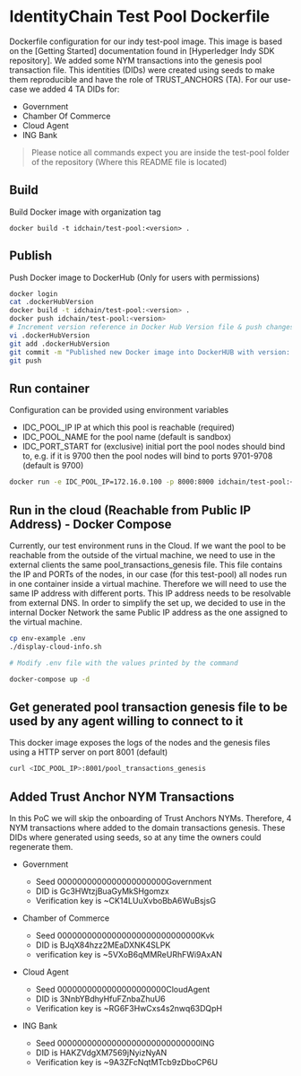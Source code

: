 # IdentityChain Test Pool Dockerfile

Dockerfile configuration for our indy test-pool image. This image is based on the [Getting Started] documentation found in 
[Hyperledger Indy SDK repository]. We added some NYM transactions into the genesis pool transaction file. This identities (DIDs)
were created using seeds to make them reproducible and have the role of TRUST_ANCHORS (TA). For our use-case we added 4 TA DIDs for:

* Government
* Chamber Of Commerce
* Cloud Agent
* ING Bank

> Please notice all commands expect you are inside the test-pool folder of the repository (Where this README file is located)

## Build

Build Docker image with organization tag
```
docker build -t idchain/test-pool:<version> .
```

## Publish

Push Docker image to DockerHub (Only for users with permissions)

```bash
docker login
cat .dockerHubVersion
docker build -t idchain/test-pool:<version> .
docker push idchain/test-pool:<version>
# Increment version reference in Docker Hub Version file & push changes to Git
vi .dockerHubVersion
git add .dockerHubVersion
git commit -m "Published new Docker image into DockerHUB with version: <version>"
git push
```

## Run container

Configuration can be provided using environment variables

- IDC_POOL_IP IP at which this pool is reachable (required)
- IDC_POOL_NAME for the pool name (default is sandbox)
- IDC_PORT_START for (exclusive) initial port the pool nodes should bind to, e.g. if it is 9700 then 
the pool nodes will bind to ports 9701-9708 (default is 9700)

```bash
docker run -e IDC_POOL_IP=172.16.0.100 -p 8000:8000 idchain/test-pool:<version>
```

## Run in the cloud (Reachable from Public IP Address) - Docker Compose

Currently, our test environment runs in the Cloud. If we want the pool to be reachable from the outside of the virtual machine,
we need to use in the external clients the same pool_transactions_genesis file. This file contains the IP and PORTs of the nodes,
in our case (for this test-pool) all nodes run in one container inside a virtual machine. Therefore we will need to use the same
IP address with different ports. This IP address needs to be resolvable from external DNS. In order to simplify the set up, we
decided to use in the internal Docker Network the same Public IP address as the one assigned to the virtual machine.

```bash
cp env-example .env
./display-cloud-info.sh

# Modify .env file with the values printed by the command

docker-compose up -d
```

## Get generated pool transaction genesis file to be used by any agent willing to connect to it

This docker image exposes the logs of the nodes and the genesis files using a HTTP server on port 8001 (default)

```bash
curl <IDC_POOL_IP>:8001/pool_transactions_genesis
```

## Added Trust Anchor NYM Transactions

In this PoC we will skip the onboarding of Trust Anchors NYMs. Therefore, 4 NYM transactions where added to the domain
transactions genesis. These DIDs where generated using seeds, so at any time the owners could regenerate them.

* Government
    * Seed 0000000000000000000000Government
    * DID is Gc3HWtzjBuaGyMkSHgomzx
    * Verification key is ~CK14LUuXvboBbA6WuBsjsG
    
* Chamber of Commerce
    * Seed 00000000000000000000000000000Kvk
    * DID is BJqX84hzz2MEaDXNK4SLPK
    * verification key is ~5VXoB6qMMReURhFWi9AxAN

* Cloud Agent
    * Seed 0000000000000000000000CloudAgent
    * DID is 3NnbYBdhyHfuFZnbaZhuU6
    * Verification key is ~RG6F3HwCxs4s2nwq63DQpH

* ING Bank
    * Seed 00000000000000000000000000000ING
    * DID is HAKZVdgXM7569jNyizNyAN
    * Verification key is ~9A3ZFcNqtMTcb9zDboCP6U
    

